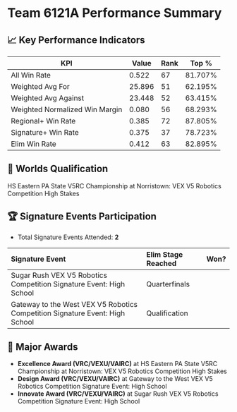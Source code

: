 # Team 6121A Performance Summary

## 📈 Key Performance Indicators
| KPI | Value | Rank | Top % |
| --- | ----- | ---- | ----- |
| All Win Rate | 0.522 | 67 | 81.707% |
| Weighted Avg For | 25.896 | 51 | 62.195% |
| Weighted Avg Against | 23.448 | 52 | 63.415% |
| Weighted Normalized Win Margin | 0.080 | 56 | 68.293% |
| Regional+ Win Rate | 0.385 | 72 | 87.805% |
| Signature+ Win Rate | 0.375 | 37 | 78.723% |
| Elim Win Rate | 0.412 | 63 | 82.895% |


## 🎯 Worlds Qualification
HS Eastern PA State V5RC Championship at Norristown: VEX V5 Robotics Competition High Stakes

## 🏆 Signature Events Participation
- Total Signature Events Attended: **2**

| Signature Event | Elim Stage Reached | Won? |
|:----------------|:-------------------|:----|
| Sugar Rush VEX V5 Robotics Competition Signature Event: High School | Quarterfinals |  |
| Gateway to the West VEX V5 Robotics Competition Signature Event: High School | Qualification |  |


## 🥇 Major Awards
- **Excellence Award (VRC/VEXU/VAIRC)** at HS Eastern PA State V5RC Championship at Norristown: VEX V5 Robotics Competition High Stakes
- **Design Award (VRC/VEXU/VAIRC)** at Gateway to the West VEX V5 Robotics Competition Signature Event: High School
- **Innovate Award (VRC/VEXU/VAIRC)** at Sugar Rush VEX V5 Robotics Competition Signature Event: High School


